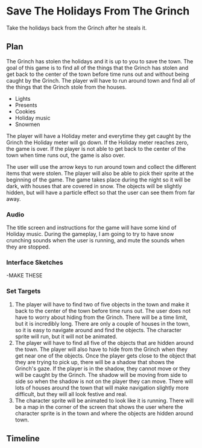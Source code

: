 # Save The Holidays From The Grinch
Take the holidays back from the Grinch after he steals it. 

## Plan
The Grinch has stolen the holidays and it is up to you to save the town. The goal of this game is to find all of the things that the Grinch has stolen and get back to the center of the town before time runs out and without being caught by the Grinch. The player will have to run around town and find all of the things that the Grinch stole from the houses.
* Lights
* Presents
* Cookies
* Holiday music
* Snowmen

The player will have a Holiday meter and everytime they get caught by the Grinch the Holiday meter will go down. If the Holiday meter reaches zero, the game is over. If the player is not able to get back to the center of the town when time runs out, the game is also over. 


The user will use the arrow keys to run around town and collect the different items that were stolen. The player will also be able to pick their sprite at the beginning of the game. The game takes place during the night so it will be dark, with houses that are covered in snow. The objects will be slightly hidden, but will have a particle effect so that the user can see them from far away. 

### Audio
The title screen and instructions for the game will have some kind of Holiday music. During the gameplay, I am going to try to have snow crunching sounds when the user is running, and mute the sounds when they are stopped. 

### Interface Sketches
-MAKE THESE

### Set Targets
1. The player will have to find two of five objects in the town and make it back to the center of the town before time runs out. The user does not have to worry about hiding from the Grinch. There will be a time limit, but it is incredibly long. There are only a couple of houses in the town, so it is easy to navigate around and find the objects. The character sprite will run, but it will not be animated. 
2. The player will have to find all five of the objects that are hidden around the town. The player will also have to hide from the Grinch when they get near one of the objects. Once the player gets close to the object that they are trying to pick up, there will be a shadow that shows the Grinch's gaze. If the player is in the shadow, they cannot move or they will be caught by the Grinch. The shadow will be moving from side to side so when the shadow is not on the player they can move. There will lots of houses around the town that will make navigation slightly more difficult, but they will all look festive and real. 
3. The character sprite will be animated to look like it is running. There will be a map in the corner of the screen that shows the user where the character sprite is in the town and where the objects are hidden around town. 

## Timeline


